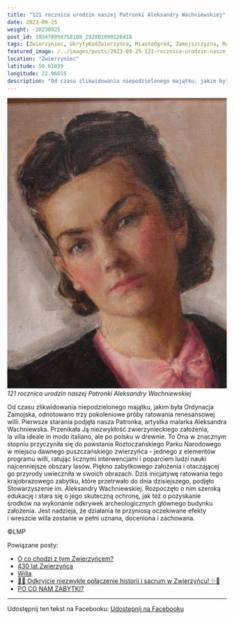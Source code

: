 ```yaml
---
title: "121 rocznica urodzin naszej Patronki Aleksandry Wachniewskiej"
date: 2023-09-25
weight: -20230925
post_id: 103478058758108_292801090128418
tags: [Zwierzyniec, UkrytyKodZwierzyńca, MiastoOgród, Zamojszczyzna, Roztocze, Lubelskie, villarestituta, turystyka, dziedzictwo, zabytki, krajobrazy, TajemnicePrzeszłości, PodróżeWczasie, MagiczneMiejsce]
featured_image: /../images/posts/2023-09-25-121-rocznica-urodzin-naszej-Patronki-Aleksandry.jpg
location: "Zwierzyniec"
latitude: 50.61039
longitude: 22.96615
description: "Od czasu zlikwidowania niepodzielonego majątku, jakim była Ordynacja Zamojska, odnotowano trzy pokoleniowe próby ratowania renesansowej willi. Pierwsz..."
---
```


![121 rocznica urodzin naszej Patronki Aleksandry Wachniewskiej](/images/posts/2023-09-25-121-rocznica-urodzin-naszej-Patronki-Aleksandry.jpg)
*121 rocznica urodzin naszej Patronki Aleksandry Wachniewskiej*

Od czasu zlikwidowania niepodzielonego majątku, jakim była Ordynacja Zamojska, odnotowano trzy pokoleniowe próby ratowania renesansowej willi.
Pierwsze starania podjęła nasza Patronka, artystka malarka Aleksandra Wachniewska. Przenikała Ją niezwykłość zwierzynieckiego założenia, la villa ideale in modo italiano, ale po polsku w drewnie. To Ona w znacznym stopniu przyczyniła się do powstania Roztoczańskiego Parku Narodowego w miejscu dawnego puszczańskiego zwierzyńca - jednego z elementów programu willi, ratując licznymi interwencjami i poparciem ludzi nauki najcenniejsze obszary lasów.
Piękno zabytkowego założenia i otaczającej go przyrody uwieczniła w swoich obrazach.
Dziś inicjatywę ratowania tego krajobrazowego zabytku, które przetrwało do dnia dzisiejszego, podjęło Stowarzyszenie im. Aleksandry Wachniewskiej. Rozpoczęło o nim szeroką edukację i stara się o jego skuteczną ochronę, jak też o pozyskanie środków na wykonanie odkrywek archeologicznych głównego budynku założenia.
Jest nadzieja, że działania te przyniosą oczekiwane efekty i wreszcie willa zostanie w pełni uznana, doceniona i zachowana.



©LMP

Powiązane posty:
- [O co chodzi z tym Zwierzyńcem?](/posts/O-co-chodzi-z-tym-Zwierzyncem)
- [430 lat Zwierzyńca](/posts/430-lat-Zwierzynca)
- [Willa ](/posts/Willa-Borowianka)
- [🌟✨ Odkryjcie niezwykłe połączenie historii i sacrum w Zwierzyńcu! ✨🌟](/posts/-Odkryjcie-niezwykle-polaczenie-historii-i-sacrum)
- [PO CO NAM ZABYTKI?](/posts/PO-CO-NAM-ZABYTKI)


---

Udostępnij ten tekst na Facebooku:
[Udostępnij na Facebooku](https://www.facebook.com/sharer/sharer.php?u=https://stowarzyszeniewachniewskiej.pl/posts/121-rocznica-urodzin-naszej-Patronki-Aleksandry)

<script type="application/ld+json">
{
  "@context": "https://schema.org",
  "@type": "BlogPosting",
  "headline": "121 rocznica urodzin naszej Patronki Aleksandry Wachniewskiej",
  "datePublished": "2023-09-25",
  "dateModified": "2023-09-25",
  "author": {
    "@type": "Organization",
    "name": "Stowarzyszenie Wachniewskiej"
  },
  "publisher": {
    "@type": "Organization",
    "name": "Stowarzyszenie im. Aleksandry Wachniewskiej",
    "logo": {
      "@type": "ImageObject",
      "url": "https://stowarzyszeniewachniewskiej.pl/images/logo/logo.svg"
    }
  },
  "mainEntityOfPage": {
    "@type": "WebPage",
    "@id": "https://stowarzyszeniewachniewskiej.pl/posts/121-rocznica-urodzin-naszej-Patronki-Aleksandry"
  },
  "image": {
    "@type": "ImageObject",
    "url": "https://stowarzyszeniewachniewskiej.pl/images/posts/2023-09-25-121-rocznica-urodzin-naszej-Patronki-Aleksandry.jpg"
  },
  "articleSection": "Dziedzictwo Kulturowe i Zabytki",
  "keywords": "Zwierzyniec, UkrytyKodZwierzyńca, MiastoOgród, Zamojszczyzna, Roztocze, Lubelskie, villarestituta, turystyka, dziedzictwo, zabytki, krajobrazy, TajemnicePrzeszłości, PodróżeWczasie, MagiczneMiejsce",
  "wordCount": 144,
  "articleBody": "Od czasu zlikwidowania niepodzielonego majątku, jakim była Ordynacja Zamojska, odnotowano trzy pokoleniowe próby ratowania renesansowej willi.\nPierwsze starania podjęła nasza Patronka, artystka malarka Aleksandra Wachniewska. Przenikała Ją niezwykłość zwierzynieckiego założenia, la villa ideale in modo italiano, ale po polsku w drewnie. To Ona w znacznym stopniu przyczyniła się do powstania Roztoczańskiego Parku Narodowego w miejscu dawnego puszczańskiego zwierzyńca - jednego z elementów programu willi, ratując licznymi interwencjami i poparciem ludzi nauki najcenniejsze obszary lasów.\nPiękno zabytkowego założenia i otaczającej go przyrody uwieczniła w swoich obrazach.\nDziś inicjatywę ratowania tego krajobrazowego zabytku, które przetrwało do dnia dzisiejszego, podjęło Stowarzyszenie im. Aleksandry Wachniewskiej. Rozpoczęło o nim szeroką edukację i stara się o jego skuteczną ochronę, jak też o pozyskanie środków na wykonanie odkrywek archeologicznych głównego budynku założenia.\nJest nadzieja, że działania te przyniosą oczekiwane efekty i wreszcie willa zostanie w pełni uznana, doceniona i zachowana.\n\n             \n\n©LMP",
  "description": "Odkryj piękno Zwierzyńca i jego zabytki."
}
</script>
<script type="application/ld+json">
{
  "@context": "https://schema.org",
  "@type": "BreadcrumbList",
  "itemListElement": [
    {
      "@type": "ListItem",
      "position": 1,
      "name": "Home",
      "item": "https://stowarzyszeniewachniewskiej.pl"
    },
    {
      "@type": "ListItem",
      "position": 2,
      "name": "posts",
      "item": "https://stowarzyszeniewachniewskiej.pl/posts"
    },
    {
      "@type": "ListItem",
      "position": 3,
      "name": "121 rocznica urodzin naszej Patronki Aleksandry Wachniewskiej",
      "item": "https://stowarzyszeniewachniewskiej.pl/posts/121-rocznica-urodzin-naszej-Patronki-Aleksandry"
    }
  ]
}
</script>
